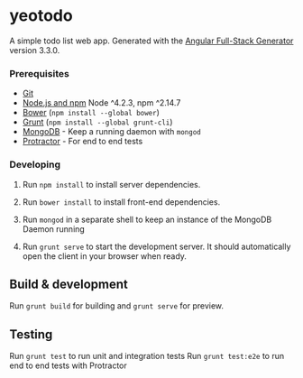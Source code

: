 # yeotodo

A simple todo list web app. Generated with the [Angular Full-Stack Generator](https://github.com/DaftMonk/generator-angular-fullstack) version 3.3.0.

### Prerequisites

- [Git](https://git-scm.com/)
- [Node.js and npm](nodejs.org) Node ^4.2.3, npm ^2.14.7
- [Bower](bower.io) (`npm install --global bower`)
- [Grunt](http://gruntjs.com/) (`npm install --global grunt-cli`)
- [MongoDB](https://www.mongodb.org/) - Keep a running daemon with `mongod`
- [Protractor](https://github.com/angular/protractor) - For end to end tests

### Developing

1. Run `npm install` to install server dependencies.

2. Run `bower install` to install front-end dependencies.

3. Run `mongod` in a separate shell to keep an instance of the MongoDB Daemon running

4. Run `grunt serve` to start the development server. It should automatically open the client in your browser when ready.

## Build & development

Run `grunt build` for building and `grunt serve` for preview.

## Testing

Run `grunt test` to run unit and integration tests
Run `grunt test:e2e` to run end to end tests with Protractor
